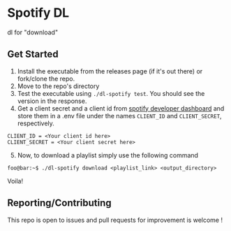 # Spotify DL

dl for "download"

## Get Started

1. Install the executable from the releases page (if it's out there) or fork/clone the repo.
2. Move to the repo's directory
3. Test the executable using `./dl-spotify test`. You should see the version in the response.
4. Get a client secret and a client id from [spotify developer dashboard](https://developer.spotify.com/) and store them in a .env file under the names `CLIENT_ID` and `CLIENT_SECRET`, respectively.

```
CLIENT_ID = <Your client id here>
CLIENT_SECRET = <Your client secret here>
```

5. Now, to download a playlist simply use the following command

```console
foo@bar:~$ ./dl-spotify download <playlist_link> <output_directory>
```

Voila!

## Reporting/Contributing

This repo is open to issues and pull requests for improvement is welcome !
